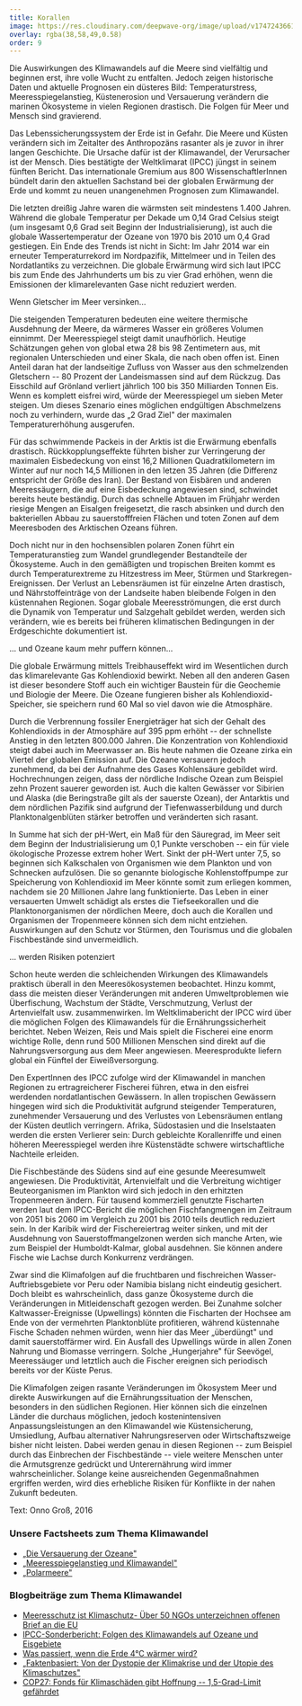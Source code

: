 ```yaml
---
title: Korallen
image: https://res.cloudinary.com/deepwave-org/image/upload/v1747243661/deepwave.org/Tropen_Hintergrund.jpg
overlay: rgba(38,58,49,0.58)
order: 9
---
```


Die Auswirkungen des Klimawandels auf die Meere sind vielfältig und beginnen erst, ihre volle Wucht zu entfalten. Jedoch zeigen historische Daten und aktuelle Prognosen ein düsteres Bild: Temperaturstress, Meeresspiegelanstieg, Küstenerosion und Versauerung verändern die marinen Ökosysteme in vielen Regionen drastisch. Die Folgen für Meer und Mensch sind gravierend.

Das Lebenssicherungssystem der Erde ist in Gefahr. Die Meere und Küsten verändern sich im Zeitalter des Anthropozäns rasanter als je zuvor in ihrer langen Geschichte. Die Ursache dafür ist der Klimawandel, der Verursacher ist der Mensch. Dies bestätigte der Weltklimarat (IPCC) jüngst in seinem fünften Bericht. Das internationale Gremium aus 800 WissenschaftlerInnen bündelt darin den aktuellen Sachstand bei der globalen Erwärmung der Erde und kommt zu neuen unangenehmen Prognosen zum Klimawandel.

Die letzten dreißig Jahre waren die wärmsten seit mindestens 1.400 Jahren. Während die globale Temperatur per Dekade um 0,14 Grad Celsius steigt (um insgesamt 0,6 Grad seit Beginn der Industrialisierung), ist auch die globale Wassertemperatur der Ozeane von 1970 bis 2010 um 0,4 Grad gestiegen. Ein Ende des Trends ist nicht in Sicht: Im Jahr 2014 war ein erneuter Temperaturrekord im Nordpazifik, Mittelmeer und in Teilen des Nordatlantiks zu verzeichnen. Die globale Erwärmung wird sich laut IPCC bis zum Ende des Jahrhunderts um bis zu vier Grad erhöhen, wenn die Emissionen der klimarelevanten Gase nicht reduziert werden.

Wenn Gletscher im Meer versinken...

Die steigenden Temperaturen bedeuten eine weitere thermische Ausdehnung der Meere, da wärmeres Wasser ein größeres Volumen einnimmt. Der Meeresspiegel steigt damit unaufhörlich. Heutige Schätzungen gehen von global etwa 28 bis 98 Zentimetern aus, mit regionalen Unterschieden und einer Skala, die nach oben offen ist. Einen Anteil daran hat der landseitige Zufluss von Wasser aus den schmelzenden Gletschern -- 80 Prozent der Landeismassen sind auf dem Rückzug. Das Eisschild auf Grönland verliert jährlich 100 bis 350 Milliarden Tonnen Eis. Wenn es komplett eisfrei wird, würde der Meeresspiegel um sieben Meter steigen. Um dieses Szenario eines möglichen endgültigen Abschmelzens noch zu verhindern, wurde das „2 Grad Ziel" der maximalen Temperaturerhöhung ausgerufen.

Für das schwimmende Packeis in der Arktis ist die Erwärmung ebenfalls drastisch. Rückkopplungseffekte führten bisher zur Verringerung der maximalen Eisbedeckung von einst 16,2 Millionen Quadratkilometern im Winter auf nur noch 14,5 Millionen in den letzen 35 Jahren (die Differenz entspricht der Größe des Iran). Der Bestand von Eisbären und anderen Meeressäugern, die auf eine Eisbedeckung angewiesen sind, schwindet bereits heute beständig. Durch das schnelle Abtauen im Frühjahr werden riesige Mengen an Eisalgen freigesetzt, die rasch absinken und durch den bakteriellen Abbau zu sauerstofffreien Flächen und toten Zonen auf dem Meeresboden des Arktischen Ozeans führen.

Doch nicht nur in den hochsensiblen polaren Zonen führt ein Temperaturanstieg zum Wandel grundlegender Bestandteile der Ökosysteme. Auch in den gemäßigten und tropischen Breiten kommt es durch Temperaturextreme zu Hitzestress im Meer, Stürmen und Starkregen-Ereignissen. Der Verlust an Lebensräumen ist für einzelne Arten drastisch, und Nährstoffeinträge von der Landseite haben bleibende Folgen in den küstennahen Regionen. Sogar globale Meeresströmungen, die erst durch die Dynamik von Temperatur und Salzgehalt gebildet werden, werden sich verändern, wie es bereits bei früheren klimatischen Bedingungen in der Erdgeschichte dokumentiert ist.

... und Ozeane kaum mehr puffern können...

Die globale Erwärmung mittels Treibhauseffekt wird im Wesentlichen durch das klimarelevante Gas Kohlendioxid bewirkt. Neben all den anderen Gasen ist dieser besondere Stoff auch ein wichtiger Baustein für die Geochemie und Biologie der Meere. Die Ozeane fungieren bisher als Kohlendioxid-Speicher, sie speichern rund 60 Mal so viel davon wie die Atmosphäre.

Durch die Verbrennung fossiler Energieträger hat sich der Gehalt des Kohlendioxids in der Atmosphäre auf 395 ppm erhöht -- der schnellste Anstieg in den letzten 800.000 Jahren. Die Konzentration von Kohlendioxid steigt dabei auch im Meerwasser an. Bis heute nahmen die Ozeane zirka ein Viertel der globalen Emission auf. Die Ozeane versauern jedoch zunehmend, da bei der Aufnahme des Gases Kohlensäure gebildet wird. Hochrechnungen zeigen, dass der nördliche Indische Ozean zum Beispiel zehn Prozent sauerer geworden ist. Auch die kalten Gewässer vor Sibirien und Alaska (die Beringstraße gilt als der sauerste Ozean), der Antarktis und dem nördlichen Pazifik sind aufgrund der Tiefenwasserbildung und durch Planktonalgenblüten stärker betroffen und veränderten sich rasant.

In Summe hat sich der pH-Wert, ein Maß für den Säuregrad, im Meer seit dem Beginn der Industrialisierung um 0,1 Punkte verschoben -- ein für viele ökologische Prozesse extrem hoher Wert. Sinkt der pH-Wert unter 7,5, so beginnen sich Kalkschalen von Organismen wie dem Plankton und von Schnecken aufzulösen. Die so genannte biologische Kohlenstoffpumpe zur Speicherung von Kohlendioxid im Meer könnte somit zum erliegen kommen, nachdem sie 20 Millionen Jahre lang funktionierte. Das Leben in einer versauerten Umwelt schädigt als erstes die Tiefseekorallen und die Planktonorganismen der nördlichen Meere, doch auch die Korallen und Organismen der Tropenmeere können sich dem nicht entziehen. Auswirkungen auf den Schutz vor Stürmen, den Tourismus und die globalen Fischbestände sind unvermeidlich.

... werden Risiken potenziert

Schon heute werden die schleichenden Wirkungen des Klimawandels praktisch überall in den Meeresökosystemen beobachtet. Hinzu kommt, dass die meisten dieser Veränderungen mit anderen Umweltproblemen wie Überfischung, Wachstum der Städte, Verschmutzung, Verlust der Artenvielfalt usw. zusammenwirken. Im Weltklimabericht der IPCC wird über die möglichen Folgen des Klimawandels für die Ernährungssicherheit berichtet. Neben Weizen, Reis und Mais spielt die Fischerei eine enorm wichtige Rolle, denn rund 500 Millionen Menschen sind direkt auf die Nahrungsversorgung aus dem Meer angewiesen. Meeresprodukte liefern global ein Fünftel der Eiweißversorgung.

Den ExpertInnen des IPCC zufolge wird der Klimawandel in manchen Regionen zu ertragreicherer Fischerei führen, etwa in den eisfrei werdenden nordatlantischen Gewässern. In allen tropischen Gewässern hingegen wird sich die Produktivität aufgrund steigender Temperaturen, zunehmender Versauerung und des Verlustes von Lebensräumen entlang der Küsten deutlich verringern. Afrika, Südostasien und die Inselstaaten werden die ersten Verlierer sein: Durch gebleichte Korallenriffe und einen höheren Meeresspiegel werden ihre Küstenstädte schwere wirtschaftliche Nachteile erleiden.

Die Fischbestände des Südens sind auf eine gesunde Meeresumwelt angewiesen. Die Produktivität, Artenvielfalt und die Verbreitung wichtiger Beuteorganismen im Plankton wird sich jedoch in den erhitzten Tropenmeeren ändern. Für tausend kommerziell genutzte Fischarten werden laut dem IPCC-Bericht die möglichen Fischfangmengen im Zeitraum von 2051 bis 2060 im Vergleich zu 2001 bis 2010 teils deutlich reduziert sein. In der Karibik wird der Fischereiertrag weiter sinken, und mit der Ausdehnung von Sauerstoffmangelzonen werden sich manche Arten, wie zum Beispiel der Humboldt-Kalmar, global ausdehnen. Sie können andere Fische wie Lachse durch Konkurrenz verdrängen.

Zwar sind die Klimafolgen auf die fruchtbaren und fischreichen Wasser-Auftriebsgebiete vor Peru oder Namibia bislang nicht eindeutig gesichert. Doch bleibt es wahrscheinlich, dass ganze Ökosysteme durch die Veränderungen in Mitleidenschaft gezogen werden. Bei Zunahme solcher Kaltwasser-Ereignisse (Upwellings) könnten die Fischarten der Hochsee am Ende von der vermehrten Planktonblüte profitieren, während küstennahe Fische Schaden nehmen würden, wenn hier das Meer „überdüngt" und damit sauerstoffärmer wird. Ein Ausfall des Upwellings würde in allen Zonen Nahrung und Biomasse verringern. Solche „Hungerjahre" für Seevögel, Meeressäuger und letztlich auch die Fischer ereignen sich periodisch bereits vor der Küste Perus.

Die Klimafolgen zeigen rasante Veränderungen im Ökosystem Meer und direkte Auswirkungen auf die Ernährungssituation der Menschen, besonders in den südlichen Regionen. Hier können sich die einzelnen Länder die durchaus möglichen, jedoch kostenintensiven Anpassungsleistungen an den Klimawandel wie Küstensicherung, Umsiedlung, Aufbau alternativer Nahrungsreserven oder Wirtschaftszweige bisher nicht leisten. Dabei werden genau in diesen Regionen -- zum Beispiel durch das Einbrechen der Fischbestände -- viele weitere Menschen unter die Armutsgrenze gedrückt und Unterernährung wird immer wahrscheinlicher. Solange keine ausreichenden Gegenmaßnahmen ergriffen werden, wird dies erhebliche Risiken für Konflikte in der nahen Zukunft bedeuten.

Text: Onno Groß, 2016

### Unsere Factsheets zum Thema Klimawandel

-   [„Die Versauerung der Ozeane"](https://res.cloudinary.com/deepwave-org/image/upload/v1747242932/deepwave.org/DWfacts_Die-Versauerung-der-Ozeane_2016.pdf)
-   [„Meeresspiegelanstieg und Klimawandel"](https://res.cloudinary.com/deepwave-org/image/upload/v1747242935/deepwave.org/DWfacts_Meeresspiegelanstieg-und-Klimawandel_2016.pdf)
-   [„Polarmeere"](https://res.cloudinary.com/deepwave-org/image/upload/v1747242938/deepwave.org/DWfactsPolarmeere_2016.pdf)

### Blogbeiträge zum Thema Klimawandel

-   [Meeresschutz ist Klimaschutz- Über 50 NGOs unterzeichnen offenen Brief an die EU](https://www.deepwave.org/meeresschutz-ist-klimaschutz-ueber-50-ngos-unterzeichnen-offenen-brief-an-die-eu/)
-   [IPCC-Sonderbericht: Folgen des Klimawandels auf Ozeane und Eisgebiete](https://www.deepwave.org/ipcc-sonderbericht-folgen-des-klimawandels-auf-ozeane-und-eisgebiete/)
-   [Was passiert, wenn die Erde 4°C wärmer wird?](https://www.deepwave.org/was-passiert-wenn-die-erde-4c-waermer-wird/)
-   [„Faktenbasiert: Von der Dystopie der Klimakrise und der Utopie des Klimaschutzes"](https://www.deepwave.org/faktenbasiert-von-der-dystopie-der-klimakrise-und-der-utopie-des-klimaschutzes/)
-   [COP27: Fonds für Klimaschäden gibt Hoffnung -- 1,5-Grad-Limit gefährdet](https://www.deepwave.org/cop27-fonds-fuer-klimaschaeden-gibt-hoffnung-15-grad-limit-gefaehrdet/)